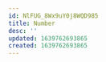 ```yaml
---
id: NlFUG_8Wx9uY0j8WQD985
title: Number
desc: ''
updated: 1639762693865
created: 1639762693865
---
```


